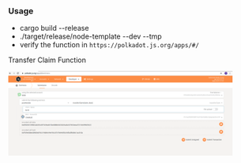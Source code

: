 ### Usage
- cargo build --release
- ./target/release/node-template --dev --tmp
- verify the function in `https://polkadot.js.org/apps/#/`


Transfer Claim Function

<img src="docs/static/transfer_claim.png" width="90%"/>



